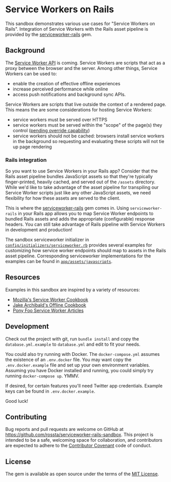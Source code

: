 # Service Workers on Rails

This sandbox demonstrates various use cases for "Service Workers on Rails". Integration of Service Workers with the Rails asset pipeline is provided by the [serviceworker-rails](https://github.com/rossta/serviceworker-rails) gem.

## Background

The [Service Worker API](https://developer.mozilla.org/en-US/docs/Web/API/Service_Worker_API) is coming. Service Workers are scripts that act as a proxy between the browser and the server. Among other things, Service Workers can be used to:

- enable the creation of effective offline experiences
- increase perceived performance while online
- access push notifications and background sync APIs.

Service Workers are scripts that live outside the context of a rendered page.
This means the are some considerations for hosting Service Workers:

- service workers must be served over HTTPS
- service workers must be served within the "scope" of the page(s) they control ([pending override capability](https://slightlyoff.github.io/ServiceWorker/spec/service_worker/#service-worker-allowed))
- service workers should not be cached: browsers install service workers in the background so requesting and evaluating
these scripts will not tie up page rendering

### Rails integration

So you want to use Service Workers in your Rails app? Consider that the Rails asset pipeline bundles JavaScript assets so that they're typically finger-printed, heavily cached, and served out of the `/assets` directory. While we'd like to take advantage of the asset pipeline for transpiling our Service Worker scripts just like any other JavaScript assets, we need flexibility for how these assets are served to the client.

This is where the [serviceworker-rails](https://github.com/rossta/serviceworker-rails) gem comes in. Using `serviceworker-rails` in your Rails app allows you to map Service Worker endpoints to bundled Rails assets and adds the appropriate (configurable) response headers. You can still take advantage of Rails pipeline with Service Workers in development and production!

The sandbox serviceworker initializer in  [`config/initializers/serviceworker.rb`](https://github.com/rossta/serviceworker-rails-sandbox/blob/master/config/initializers/serviceworker.rb) provides several examples for customizing how service worker endpoints should map to assets in the Rails asset pipeline. Corresponding serviceworker implementations for the examples can be found in [`app/assets/javascripts`](https://github.com/rossta/serviceworker-rails-sandbox/tree/master/app/assets/javascripts).

## Resources

Examples in this sandbox are inspired by a variety of resources:

* [Mozilla's Service Worker Cookbook](https://github.com/mozilla/serviceworker-cookbook/)
* [Jake Archibald's Offline Cookbook](https://jakearchibald.com/2014/offline-cookbook/)
* [Pony Foo Service Worker Articles](https://ponyfoo.com/articles/tagged/serviceworker)

## Development

Check out the project with git, run `bundle install` and copy the
`database.yml.example` to `database.yml` and edit to fit your needs.

You could also try running with Docker. The `docker-compose.yml` assumes the
existence of an `.env.docker` file. You may want copy the `.env.docker.example`
file and set up your own environment variables. Assuming you have Docker
installed and running, you could simply try running `docker-compose up`. YMMV.

If desired, for certain features you'll need Twitter app credentials. Example keys can be found in
`.env.docker.example`.

Good luck!

## Contributing

Bug reports and pull requests are welcome on GitHub at https://github.com/rossta/serviceworker-rails-sandbox. This project is intended to be a safe, welcoming space for collaboration, and contributors are expected to adhere to the [Contributor Covenant](http://contributor-covenant.org) code of conduct.

## License

The gem is available as open source under the terms of the [MIT License](http://opensource.org/licenses/MIT).
